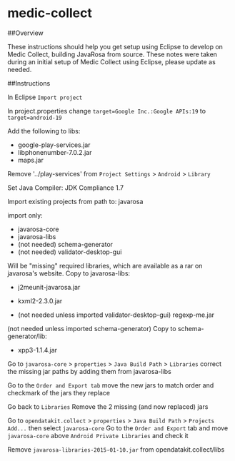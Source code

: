 # medic-collect

##Overview

These instructions should help you get setup using Eclipse to develop on Medic Collect, building JavaRosa from source.
These notes were taken during an initial setup of Medic Collect using Eclipse, please update as needed.

##Instructions

In Eclipse `Import project`

In project.properties change `target=Google Inc.:Google APIs:19` to `target=android-19`

Add the following to libs:
- google-play-services.jar
- libphonenumber-7.0.2.jar
- maps.jar

Remove '../play-services' from `Project Settings` > `Android` > `Library`

Set Java Compiler: JDK Compliance 1.7

Import existing projects from path to: javarosa

import only:
- javarosa-core
- javarosa-libs
- (not needed) schema-generator
- (not needed) validator-desktop-gui

Will be "missing" required libraries, which are available as a rar on javarosa's website.
Copy to javarosa-libs:
- j2meunit-javarosa.jar
- kxml2-2.3.0.jar

- (not needed unless imported validator-desktop-gui) regexp-me.jar

(not needed unless imported schema-generator)
Copy to schema-generator/lib:
- xpp3-1.1.4.jar

Go to `javarosa-core` > `properties` > `Java Build Path` > `Libraries`
correct the missing jar paths by adding them from javarosa-libs

Go to the `Order and Export tab`
move the new jars to match order and checkmark of the jars they replace

Go back to `Libraries`
Remove the 2 missing (and now replaced) jars

Go to `opendatakit.collect` > `properties` > `Java Build Path` > `Projects`
`Add...` then select `javarosa-core`
Go to the `Order and Export` tab and move `javarosa-core` above `Android Private Libraries` and check it

Remove `javarosa-libraries-2015-01-10.jar` from opendatakit.collect/libs
